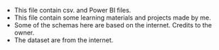 - This file contain csv. and Power BI files.
- This file contain some learning materials and projects made by me.
- Some of the schemas here are based on the internet. Credits to the owner.
- The dataset are from the internet.
